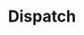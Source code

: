 ---
layout: startup_page
title: "Dispatch"
id: "dispatch.io"
permalink: "/dispatchdispatch.io04032025/"
website: "https://www.dispatch.io/"
funding_round: "Seed"
funding_amount: "$8M"
investors: "F-Prime Capital, Fika Ventures, Great Oaks, Twelve Below, CoFound Partners, The Compound Capital Fund I, LP, Flyover Capital, Valor Equity Partners"
about: "Dispatch is a wealthtech data orchestration solution that seamlessly syncs client data across an advisor's technology stack. It eliminates manual data entry and maintains real-time updates across all applications, improving efficiency for RIAs and wealthtech companies. Its API also provides integration access to popular wealthtech products."
markets: "Wealthtech, Fintech, Software Development"
hq: "Miami, Florida, United States"
founded_year: "2013"
linkedin: "https://www.linkedin.com/company/dispatch-io"
twitter: "https://twitter.com/dispatch_me"
instagram: ""
facebook: "https://www.facebook.com/dispatchme"
crunchbase: "https://www.crunchbase.com/organization/dispatch-2"
pitchbook: "https://pitchbook.com/profiles/company/99383-05"

# SEO Optimization
meta_title: "Dispatch - Seed Funding ($8M)"
meta_description: "Dispatch, Dispatch is a wealthtech data orchestration solution that seamlessly syncs client data across an advisor's technology stack. It eliminates manual data..."
meta_keywords: "Dispatch, Wealthtech, Fintech, Software Development, Seed funding"
canonical_url: "https://pkprojectstartups.github.io/projectstartups.com/dispatchdispatch.io04032025/"
---